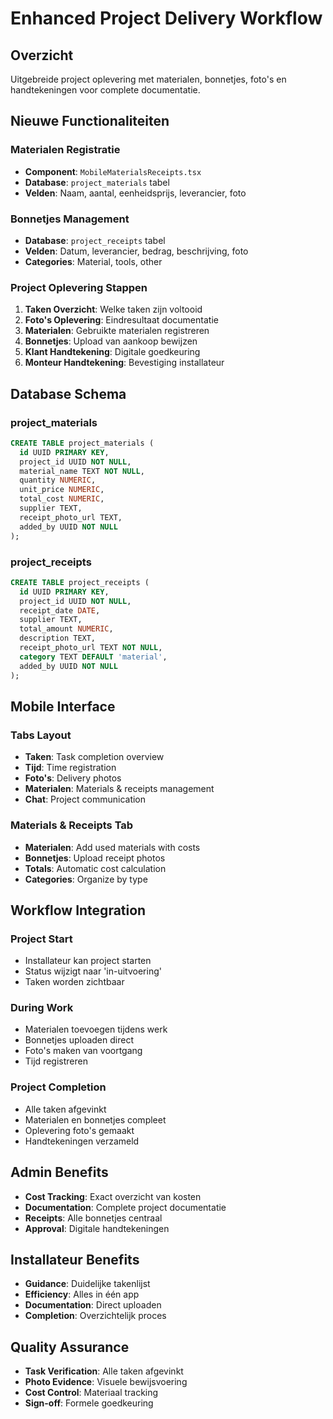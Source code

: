 # Enhanced Project Delivery Workflow

## Overzicht
Uitgebreide project oplevering met materialen, bonnetjes, foto's en handtekeningen voor complete documentatie.

## Nieuwe Functionaliteiten

### Materialen Registratie
- **Component**: `MobileMaterialsReceipts.tsx`
- **Database**: `project_materials` tabel
- **Velden**: Naam, aantal, eenheidsprijs, leverancier, foto

### Bonnetjes Management
- **Database**: `project_receipts` tabel
- **Velden**: Datum, leverancier, bedrag, beschrijving, foto
- **Categories**: Material, tools, other

### Project Oplevering Stappen
1. **Taken Overzicht**: Welke taken zijn voltooid
2. **Foto's Oplevering**: Eindresultaat documentatie
3. **Materialen**: Gebruikte materialen registreren
4. **Bonnetjes**: Upload van aankoop bewijzen
5. **Klant Handtekening**: Digitale goedkeuring
6. **Monteur Handtekening**: Bevestiging installateur

## Database Schema

### project_materials
```sql
CREATE TABLE project_materials (
  id UUID PRIMARY KEY,
  project_id UUID NOT NULL,
  material_name TEXT NOT NULL,
  quantity NUMERIC,
  unit_price NUMERIC,
  total_cost NUMERIC,
  supplier TEXT,
  receipt_photo_url TEXT,
  added_by UUID NOT NULL
);
```

### project_receipts
```sql
CREATE TABLE project_receipts (
  id UUID PRIMARY KEY,
  project_id UUID NOT NULL,
  receipt_date DATE,
  supplier TEXT,
  total_amount NUMERIC,
  description TEXT,
  receipt_photo_url TEXT NOT NULL,
  category TEXT DEFAULT 'material',
  added_by UUID NOT NULL
);
```

## Mobile Interface

### Tabs Layout
- **Taken**: Task completion overview
- **Tijd**: Time registration
- **Foto's**: Delivery photos
- **Materialen**: Materials & receipts management
- **Chat**: Project communication

### Materials & Receipts Tab
- **Materialen**: Add used materials with costs
- **Bonnetjes**: Upload receipt photos
- **Totals**: Automatic cost calculation
- **Categories**: Organize by type

## Workflow Integration

### Project Start
- Installateur kan project starten
- Status wijzigt naar 'in-uitvoering'
- Taken worden zichtbaar

### During Work
- Materialen toevoegen tijdens werk
- Bonnetjes uploaden direct
- Foto's maken van voortgang
- Tijd registreren

### Project Completion
- Alle taken afgevinkt
- Materialen en bonnetjes compleet
- Oplevering foto's gemaakt
- Handtekeningen verzameld

## Admin Benefits
- **Cost Tracking**: Exact overzicht van kosten
- **Documentation**: Complete project documentatie
- **Receipts**: Alle bonnetjes centraal
- **Approval**: Digitale handtekeningen

## Installateur Benefits
- **Guidance**: Duidelijke takenlijst
- **Efficiency**: Alles in één app
- **Documentation**: Direct uploaden
- **Completion**: Overzichtelijk proces

## Quality Assurance
- **Task Verification**: Alle taken afgevinkt
- **Photo Evidence**: Visuele bewijsvoering
- **Cost Control**: Materiaal tracking
- **Sign-off**: Formele goedkeuring